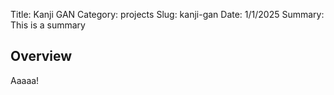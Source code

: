 Title: Kanji GAN
Category: projects
Slug: kanji-gan
Date: 1/1/2025
Summary: This is a summary

## Overview

Aaaaa!
